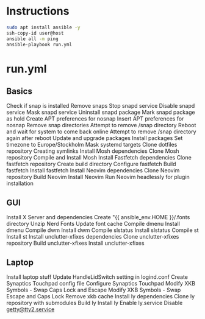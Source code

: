 # Instructions
```bash
sudo apt install ansible -y
ssh-copy-id user@host
ansible all -m ping
ansible-playbook run.yml
```
# run.yml

## Basics
Check if snap is installed
Remove snaps
Stop snapd service
Disable snapd service
Mask snapd service
Uninstall snapd package
Mark snapd package as hold
Create APT preferences for nosnap
Insert APT preferences for nosnap
Remove snap directories
Attempt to remove /snap directory
Reboot and wait for system to come back online
Attempt to remove /snap directory again after reboot
Update and upgrade packages
Install packages
Set timezone to Europe/Stockholm
Mask systemd targets
Clone dotfiles repository
Creating symlinks
Install Mosh dependencies
Clone Mosh repository
Compile and Install Mosh
Install Fastfetch dependencies
Clone fastfetch repository
Create build directory
Configure fastfetch
Build fastfetch
Install fastfetch
Install Neovim dependencies
Clone Neovim repository
Build Neovim
Install Neovim
Run Neovim headlessly for plugin installation

## GUI
Install X Server and dependencies
Create "{{ ansible_env.HOME }}/.fonts directory
Unzip Nerd Fonts
Update font cache
Compile dmenu
Install dmenu
Compile dwm
Install dwm
Compile slstatus
Install slstatus
Compile st
Install st
Install unclutter-xfixes dependencies
Clone unclutter-xfixes repository
Build unclutter-xfixes
Install unclutter-xfixes

## Laptop
Install laptop stuff
Update HandleLidSwitch setting in logind.conf
Create Synaptics Touchpad config file
Configure Synaptics Touchpad
Modify XKB Symbols - Swap Caps Lock and Escape
Modify XKB Symbols - Swap Escape and Caps Lock
Remove xkb cache
Install ly dependencies
Clone ly repository with submodules
Build ly
Install ly
Enable ly.service
Disable getty@tty2.service
